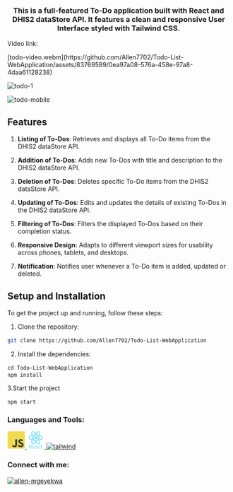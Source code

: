 <h3 align="center">This is a full-featured To-Do application built with React and DHIS2 dataStore API. It features a clean and responsive User Interface styled with Tailwind CSS.</h3>
<p>Video link:</p>
[todo-video.webm](https://github.com/Allen7702/Todo-List-WebApplication/assets/83769589/0ea97a08-576a-458e-97a8-4daa61128238)<br/>

![todo-1](https://github.com/Allen7702/Todo-List-WebApplication/assets/83769589/992ea257-2b5b-4d62-ba77-b978942f1e07)

![todo-mobile](https://github.com/Allen7702/Todo-List-WebApplication/assets/83769589/e1ff9580-b815-4dfb-9c27-b847a0b96986)

## Features

1. **Listing of To-Dos**: Retrieves and displays all To-Do items from the DHIS2 dataStore API.

2. **Addition of To-Dos**: Adds new To-Dos with title and description to the DHIS2 dataStore API.

3. **Deletion of To-Dos**: Deletes specific To-Do items from the DHIS2 dataStore API.

4. **Updating of To-Dos**: Edits and updates the details of existing To-Dos in the DHIS2 dataStore API.

5. **Filtering of To-Dos**: Filters the displayed To-Dos based on their completion status.

6. **Responsive Design**: Adapts to different viewport sizes for usability across phones, tablets, and desktops.

7. **Notification**: Notifies user whenever a To-Do item is added, updated or deleted.

## Setup and Installation

To get the project up and running, follow these steps:

1. Clone the repository:

```bash
git clone https://github.com/Allen7702/Todo-List-WebApplication
```

2. Install the dependencies:
```
cd Todo-List-WebApplication
npm install
```
3.Start the project
```
npm start
```

<h3 align="left">Languages and Tools:</h3>
<p align="left"> <a href="https://developer.mozilla.org/en-US/docs/Web/JavaScript" target="_blank" rel="noreferrer"> <img src="https://raw.githubusercontent.com/devicons/devicon/master/icons/javascript/javascript-original.svg" alt="javascript" width="40" height="40"/> </a> <a href="https://reactjs.org/" target="_blank" rel="noreferrer"> <img src="https://raw.githubusercontent.com/devicons/devicon/master/icons/react/react-original-wordmark.svg" alt="react" width="40" height="40"/> </a> <a href="https://tailwindcss.com/" target="_blank" rel="noreferrer"> <img src="https://www.vectorlogo.zone/logos/tailwindcss/tailwindcss-icon.svg" alt="tailwind" width="40" height="40"/> </a> </p>

<h3 align="left">Connect with me:</h3>
<p align="left">
<a href="https://linkedin.com/in/allen-mgeyekwa" target="blank"><img align="center" src="https://raw.githubusercontent.com/rahuldkjain/github-profile-readme-generator/master/src/images/icons/Social/linked-in-alt.svg" alt="allen-mgeyekwa" height="30" width="40" /></a>
</p>
